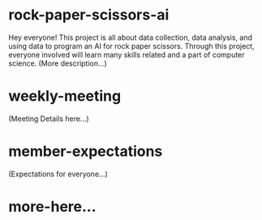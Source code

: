 # rock-paper-scissors-ai

Hey everyone! This project is all about data collection, data analysis, and using data to program an AI for rock paper scissors. Through this project, everyone involved will learn many skills related and a part of computer science. (More description...)

# weekly-meeting
(Meeting Details here...)

# member-expectations
(Expectations for everyone...)

# more-here...
